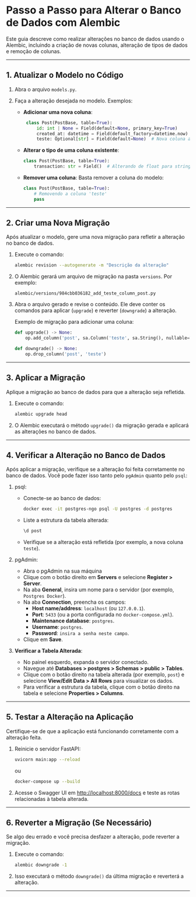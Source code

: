 # Passo a Passo para Alterar o Banco de Dados com Alembic

Este guia descreve como realizar alterações no banco de dados usando o Alembic, incluindo a criação de novas colunas, alteração de tipos de dados e remoção de colunas.

---

## 1. Atualizar o Modelo no Código

1. Abra o arquivo `models.py`.

2. Faça a alteração desejada no modelo. Exemplos:
   - **Adicionar uma nova coluna**:
     ```python
      class Post(PostBase, table=True):
          id: int | None = Field(default=None, primary_key=True)
          created_at: datetime = Field(default_factory=datetime.now)
          teste: Optional[str] = Field(default=None)  # Nova coluna adicionada
     ```

   - **Alterar o tipo de uma coluna existente**:
     ```python
     class Post(PostBase, table=True):
         transaction: str = Field()  # Alterando de float para string
     ```

   - **Remover uma coluna**:
     Basta remover a coluna do modelo:
     ```python
     class Post(PostBase, table=True):
         # Removendo a coluna 'teste'
         pass
     ```

---

## 2. Criar uma Nova Migração

Após atualizar o modelo, gere uma nova migração para refletir a alteração no banco de dados.

1. Execute o comando:
   ```sh
   alembic revision --autogenerate -m "Descrição da alteração"
   ```

2. O Alembic gerará um arquivo de migração na pasta `versions`. Por exemplo:
    ```
    alembic/versions/984cbb036182_add_teste_column_post.py
    ```

3. Abra o arquivo gerado e revise o conteúdo. Ele deve conter os comandos para aplicar (`upgrade`) e reverter (`downgrade`) a alteração.

   Exemplo de migração para adicionar uma coluna:
   ```python
   def upgrade() -> None:
       op.add_column('post', sa.Column('teste', sa.String(), nullable=True))

   def downgrade() -> None:
       op.drop_column('post', 'teste')
   ```

---

## 3. Aplicar a Migração

Aplique a migração ao banco de dados para que a alteração seja refletida.

1. Execute o comando:
   ```sh
   alembic upgrade head
   ```

2. O Alembic executará o método `upgrade()` da migração gerada e aplicará as alterações no banco de dados.

---

## 4. Verificar a Alteração no Banco de Dados
Após aplicar a migração, verifique se a alteração foi feita corretamente no banco de dados. Você pode fazer isso tanto pelo `pgAdmin` quanto pelo `psql`:

1. psql:

    -  Conecte-se ao banco de dados:
       ```sh
       docker exec -it postgres-ngo psql -U postgres -d postgres
       ```
    
    -  Liste a estrutura da tabela alterada:
       ```sql
       \d post
       ```
    
    -  Verifique se a alteração está refletida (por exemplo, a nova coluna `teste`).

2. pgAdmin:

    - Abra o pgAdmin na sua máquina
    - Clique com o botão direito em **Servers** e selecione **Register > Server**.
    - Na aba **General**, insira um nome para o servidor (por exemplo, `Postgres Docker`).
    - Na aba **Connection**, preencha os campos:
        - **Host name/address**: `localhost` (ou `127.0.0.1`).
        - **Port**: `5433` (ou a porta configurada no `docker-compose.yml`).
        - **Maintenance database**: `postgres`.
        - **Username**: `postgres`.
        - **Password**: `insira a senha neste campo`.
    - Clique em **Save**.

3. **Verificar a Tabela Alterada**:
   - No painel esquerdo, expanda o servidor conectado.
   - Navegue até **Databases > postgres > Schemas > public > Tables**.
   - Clique com o botão direito na tabela alterada (por exemplo, `post`) e selecione **View/Edit Data > All Rows** para visualizar os dados.
   - Para verificar a estrutura da tabela, clique com o botão direito na tabela e selecione **Properties > Columns**.

---

## 5. Testar a Alteração na Aplicação
Certifique-se de que a aplicação está funcionando corretamente com a alteração feita.

1. Reinicie o servidor FastAPI:
   ```sh
   uvicorn main:app --reload
   ```
    ou
    ```sh
   docker-compose up --build
   ```

2. Acesse o Swagger UI em [http://localhost:8000/docs](http://localhost:8000/docs) e teste as rotas relacionadas à tabela alterada.

---

## 6. Reverter a Migração (Se Necessário)
Se algo deu errado e você precisa desfazer a alteração, pode reverter a migração.

1. Execute o comando:
   ```sh
   alembic downgrade -1
   ```

2. Isso executará o método `downgrade()` da última migração e reverterá a alteração.

---